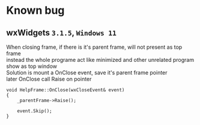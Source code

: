 ﻿# Known bug

## wxWidgets `3.1.5`, `Windows 11`
When closing frame, if there is it's parent frame, will not present as top frame  
instead the whole programe act like minimized and other unrelated program show as top window  
Solution is mount a OnClose event, save it's parent frame pointer  
later OnClose call Raise on pointer
```
void HelpFrame::OnClose(wxCloseEvent& event)
{
    _parentFrame->Raise();

    event.Skip();
}
```
